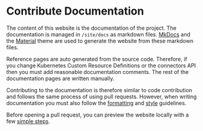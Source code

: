 # Contribute Documentation

The content of this website is the documentation of the project. The documentation is managed in `/site/docs` as markdown files. [MkDocs](https://www.mkdocs.org/) and the [Material](https://squidfunk.github.io/mkdocs-material/) theme are used to generate the website from these markdown files.

Reference pages are auto generated from the source code. Therefore, if you change Kubernetes Custom Resource Definitions or the connectors API then you must add reasonable documentation comments. The rest of the documentation pages are written manually.

Contributing to the documentation is therefore similar to code contribution and follows the same process of using pull requests. However, when writing documentation you must also follow the [formatting](./formatting) and [style](./style) guidelines.

Before opening a pull request, you can preview the website locally with a few [simple steps](https://github.com/fybrik/fybrik/tree/master/site).